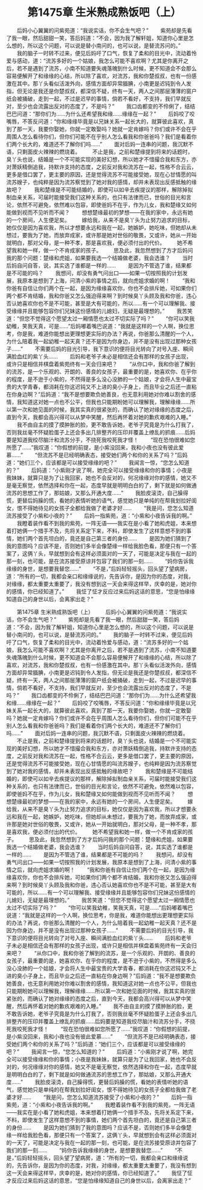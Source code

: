 # 　　第1475章 生米熟成熟饭吧（上）
　　后妈小心翼翼的问紫苑道：“我说实话，你不会生气吧？”
　　紫苑却是先看了我一眼，然后甜甜一笑，答后妈道：“不会，因为我了解轩姐，知道你心里是怎么想的，所以这个问题，可以说是替小南问的，也可以说，是替流苏问的。”
　　我的脑子一时转不过来，便见后妈吁了口气，恢复了柔和的目光中，流动着怜爱与感动，道：“流苏多好的一个姑娘，我怎么可能不喜欢啊？尤其是你离开之后，若不是遇到了流苏，小南不知道要失魂落魄到什么时候，更不知道会不会那么容易便解开了和缘缘的心结，所以除了喜欢，对流苏，我和你楚叔叔，也有一份感激在其中。那丫头看似活泼外向，感情方面却异常腼腆，小南更是迟钝到令人发指，但无论是我还是你楚叔叔，都深信不疑，终有一天，两人之间那层薄薄的窗户纸会被捅破，走到一起，不过是迟早的事情，倘若不看好，不支持，我们早就反对，至少也会流露出反对的态度了，不是吗？”
　　我口齿都变的不伶俐了，结结巴巴问道：“那你们为……为什么还希望我和缘……缘缘在一起？”
　　后妈咬了咬嘴唇，不答反问道：“你和缘缘毕竟是以兄妹关系一起长大的，就算彼此喜欢，真到了那一天，我要你娶她，你就一定敢娶吗？她就一定肯嫁吗？你们或许不会在乎周围人怎么看待你们，但你们可能不在乎别人怎么看我和你爸爸吗？我们是看着你们两个长大的，难道还不了解你们吗……”
　　面对后妈一连串的问题，我沉默不语，只剩面皮火辣辣的燃烧着。
　　不止是我，之前和楚缘提到将来的话题时，臭丫头也说，结婚是一个不可能实现的美好幻想，所以她才不惜撮合我和东方，亦对萧妖精倒追我，持默许支持的态度，之前反对我和流苏在一起，性格不合云云，更多是借口罢了，更主要的原因，还是觉得流苏不可能接受她，现在心甘情愿的叫流苏嫂子，也纯粹是因为流苏察觉到了她对我的感情，却并未表现出反感抵触的缘故吧？
　　我和楚缘是不可能结婚的，即使可以如辛去疾提议的那样，解除掉拟制血亲关系，可届时能接受我们这种关系的，也只有法律而已，世俗的目光和言论，依然不可避免，依然难以包容，即使爸妈不在乎，作为儿女，我和楚缘又如何能做到视而不见听而不闻？
　　想想楚缘最初的梦想——在我的家中，永远有她的一个房间，人生便足矣。
　　嫁给我，从来不是臭丫头为止努力追求的目标，她仅仅是因为喜欢我，所以才想要永远和我在一起，她嫉妒，她吃味，但她却从未想过，要我为了她，而放弃成家，或许那是她对世俗的敬畏，又或许，她从一开始就明白，那对父母，是一种不孝，那是喜欢我，便必须付出的代价。
　　她不希望我和她一样，做一个不肯成家的孩子。
　　思及此，我忽然想到了方才后妈问我的那个问题：楚缘和虎姐，如果要我选一个结婚做老婆，我会选谁？
　　当时后妈自问自答，说，其实选了谁都是一样的……
　　是因为不管选了谁，结果都是不可能的吗？
　　我想问，却没有勇气问出口——如果一切按照我的计划发展，我原本是想到了上海，问清小紫的事情之后，就向虎姐求婚的啊！
　　“我和你爸有自信让你们两个在一起，是因为缘缘喜欢你，你也不会排斥她，可如果你们两个都不肯结婚，我和你爸又怎么强迫得来啊？到时候臭丫头顾及我和你爸，违心否认她喜欢你也不是不可能，甚至是大有可能的，所以……有一个可以理解我、接受缘缘并且能够包容你们兄妹这份感情的儿媳妇，无疑是最理想的。”
　　我苦笑道：“但您不觉得这个愿望太过一厢情愿也太过不切实际了吗？”
　　“你可以笑我幼稚，笑我天真，可是……”后妈嘟着嘴巴说道：“我就是这样的一个人啊，换位思考，你是我，难道你能想出更理想更实际的办法？再说，你爸那么清醒的一个人，为什么陪着我一起幼稚一起天真？还不是因为你身边，并不是没有出现过那种女孩子……”
　　不需要后妈的目光引导，我下意识的便将目光转向了对号入座、瞬间满脸血红的紫丫头……
　　后妈和老爷子未必是相信还会有那样的女孩子出现，或许只是相信并棋盘着紫苑终有一天会归来吧？
　　“从你口中，我和你爸了解到的流苏，是一个乐观的、开朗的、善良的女孩子，最重要的是，她喜欢你、在乎你的程度，是不逊于小紫的，不然得是多么没心没肺的一个姑娘，才会将人生中最宝贵的大学青春，都消耗在你这迟钝又不上进的臭小子身上，而且毕业之后还一直粘在你身边啊？”后妈道：“我不是想要欺负她善良，也无意利用她对你难以割舍的感情，我知道这对她一点也不公平，但我也只能期盼她可以理解我，理解缘缘……所以第一次和她见面的时候，我其实真的很紧张的，而确认了她对缘缘的态度之后，直到今天，我都会高兴得可以从梦中笑醒，然后再怀着对她的歉疚艰难的入睡。”
　　我不由自主的摸了摸肿胀的脸，更不敢告诉她，老爷子究竟是为什么打我了，否则我丝毫不怀疑脸蛋子上还会多出几排整齐的压印并覆盖上缭乱的抓痕……后妈要是知道我绞尽脑汁和流苏分手，不挠死我咬死我才怪！
　　“现在恐怕很难如您所愿了……”我叹道：“你假想的前提，是小紫没回来，我和小夜也没有彼此爱慕……”
　　“但流苏不是已经明确表态，接受她们两个和你的关系了吗？”后妈道：“她们三个，应该都是可以接受缘缘的吧？”
　　我闻言一惊，“您怎么知道的？”
　　后妈道：“小紫刚才说了啊，她完全可以接受缘缘和你的事情；小夜是我妹妹，就算只是为了让我回家，她也不会反对的，何况缘缘对你的感情，她又不是毫无察觉，依然选择和你在一起，态度早就是明明白白的了，剩下就是如何做通流苏的思想工作了，那姑娘，又那么开通大度……”
　　我脸皮滚烫，自己臊得慌，更替后妈臊的慌，看她的表情听她的语气，感觉她只是单纯的在帮我划拉好闺女，恨不得她待见的女孩子全都给我做了老婆才好……
　　“我是问，您怎么知道流苏接受了小紫和小夜的？”
　　后妈一指紫苑，道：“小紫和小夜告诉我的啊。”
　　我瞪着装作看不到我的紫苑，一阵无语——我实在是小看了她和虎姐，本来想着打她俩一个措手不及，先将关系定下来，不料，即使发生了这样意想不到的事情，她们两个首先坦白的，竟还是自己第三者的身份……
　　是因为她们猜到了我的意图吗？应该不是，否则她们多半会像楚缘一样给我脸色看，那便只有一个答案了，这俩丫头，早就想到会有这样必须面对的一天了，可能是决定与我在一起的那一刻，也可能，是在流苏接受原谅并包容了我们的那一刻……
　　“妈你告诉我缘缘的身世，是想要我替您……”
　　“不是，”后妈轻轻摇头，回头望了望病房，道：“所有的一切，我都会亲口和缘缘说的，先告诉你，是因为你的态度，对我，对缘缘，都太重要太重要了，我没有想到这一天会来得这样早，庆幸的是，她对你的感情，你已经知道了。”
　　我怔了怔才反应过来后妈这话的意思，“您是怕缘缘知道自己的身世以后，会离家出走？”

　　第1475章 生米熟成熟饭吧（上）
　　后妈小心翼翼的问紫苑道：“我说实话，你不会生气吧？”
　　紫苑却是先看了我一眼，然后甜甜一笑，答后妈道：“不会，因为我了解轩姐，知道你心里是怎么想的，所以这个问题，可以说是替小南问的，也可以说，是替流苏问的。”
　　我的脑子一时转不过来，便见后妈吁了口气，恢复了柔和的目光中，流动着怜爱与感动，道：“流苏多好的一个姑娘，我怎么可能不喜欢啊？尤其是你离开之后，若不是遇到了流苏，小南不知道要失魂落魄到什么时候，更不知道会不会那么容易便解开了和缘缘的心结，所以除了喜欢，对流苏，我和你楚叔叔，也有一份感激在其中。那丫头看似活泼外向，感情方面却异常腼腆，小南更是迟钝到令人发指，但无论是我还是你楚叔叔，都深信不疑，终有一天，两人之间那层薄薄的窗户纸会被捅破，走到一起，不过是迟早的事情，倘若不看好，不支持，我们早就反对，至少也会流露出反对的态度了，不是吗？”
　　我口齿都变的不伶俐了，结结巴巴问道：“那你们为……为什么还希望我和缘……缘缘在一起？”
　　后妈咬了咬嘴唇，不答反问道：“你和缘缘毕竟是以兄妹关系一起长大的，就算彼此喜欢，真到了那一天，我要你娶她，你就一定敢娶吗？她就一定肯嫁吗？你们或许不会在乎周围人怎么看待你们，但你们可能不在乎别人怎么看我和你爸爸吗？我们是看着你们两个长大的，难道还不了解你们吗……”
　　面对后妈一连串的问题，我沉默不语，只剩面皮火辣辣的燃烧着。
　　不止是我，之前和楚缘提到将来的话题时，臭丫头也说，结婚是一个不可能实现的美好幻想，所以她才不惜撮合我和东方，亦对萧妖精倒追我，持默许支持的态度，之前反对我和流苏在一起，性格不合云云，更多是借口罢了，更主要的原因，还是觉得流苏不可能接受她，现在心甘情愿的叫流苏嫂子，也纯粹是因为流苏察觉到了她对我的感情，却并未表现出反感抵触的缘故吧？
　　我和楚缘是不可能结婚的，即使可以如辛去疾提议的那样，解除掉拟制血亲关系，可届时能接受我们这种关系的，也只有法律而已，世俗的目光和言论，依然不可避免，依然难以包容，即使爸妈不在乎，作为儿女，我和楚缘又如何能做到视而不见听而不闻？
　　想想楚缘最初的梦想——在我的家中，永远有她的一个房间，人生便足矣。
　　嫁给我，从来不是臭丫头为止努力追求的目标，她仅仅是因为喜欢我，所以才想要永远和我在一起，她嫉妒，她吃味，但她却从未想过，要我为了她，而放弃成家，或许那是她对世俗的敬畏，又或许，她从一开始就明白，那对父母，是一种不孝，那是喜欢我，便必须付出的代价。
　　她不希望我和她一样，做一个不肯成家的孩子。
　　思及此，我忽然想到了方才后妈问我的那个问题：楚缘和虎姐，如果要我选一个结婚做老婆，我会选谁？
　　当时后妈自问自答，说，其实选了谁都是一样的……
　　是因为不管选了谁，结果都是不可能的吗？
　　我想问，却没有勇气问出口——如果一切按照我的计划发展，我原本是想到了上海，问清小紫的事情之后，就向虎姐求婚的啊！
　　“我和你爸有自信让你们两个在一起，是因为缘缘喜欢你，你也不会排斥她，可如果你们两个都不肯结婚，我和你爸又怎么强迫得来啊？到时候臭丫头顾及我和你爸，违心否认她喜欢你也不是不可能，甚至是大有可能的，所以……有一个可以理解我、接受缘缘并且能够包容你们兄妹这份感情的儿媳妇，无疑是最理想的。”
　　我苦笑道：“但您不觉得这个愿望太过一厢情愿也太过不切实际了吗？”
　　“你可以笑我幼稚，笑我天真，可是……”后妈嘟着嘴巴说道：“我就是这样的一个人啊，换位思考，你是我，难道你能想出更理想更实际的办法？再说，你爸那么清醒的一个人，为什么陪着我一起幼稚一起天真？还不是因为你身边，并不是没有出现过那种女孩子……”
　　不需要后妈的目光引导，我下意识的便将目光转向了对号入座、瞬间满脸血红的紫丫头……
　　后妈和老爷子未必是相信还会有那样的女孩子出现，或许只是相信并棋盘着紫苑终有一天会归来吧？
　　“从你口中，我和你爸了解到的流苏，是一个乐观的、开朗的、善良的女孩子，最重要的是，她喜欢你、在乎你的程度，是不逊于小紫的，不然得是多么没心没肺的一个姑娘，才会将人生中最宝贵的大学青春，都消耗在你这迟钝又不上进的臭小子身上，而且毕业之后还一直粘在你身边啊？”后妈道：“我不是想要欺负她善良，也无意利用她对你难以割舍的感情，我知道这对她一点也不公平，但我也只能期盼她可以理解我，理解缘缘……所以第一次和她见面的时候，我其实真的很紧张的，而确认了她对缘缘的态度之后，直到今天，我都会高兴得可以从梦中笑醒，然后再怀着对她的歉疚艰难的入睡。”
　　我不由自主的摸了摸肿胀的脸，更不敢告诉她，老爷子究竟是为什么打我了，否则我丝毫不怀疑脸蛋子上还会多出几排整齐的压印并覆盖上缭乱的抓痕……后妈要是知道我绞尽脑汁和流苏分手，不挠死我咬死我才怪！
　　“现在恐怕很难如您所愿了……”我叹道：“你假想的前提，是小紫没回来，我和小夜也没有彼此爱慕……”
　　“但流苏不是已经明确表态，接受她们两个和你的关系了吗？”后妈道：“她们三个，应该都是可以接受缘缘的吧？”
　　我闻言一惊，“您怎么知道的？”
　　后妈道：“小紫刚才说了啊，她完全可以接受缘缘和你的事情；小夜是我妹妹，就算只是为了让我回家，她也不会反对的，何况缘缘对你的感情，她又不是毫无察觉，依然选择和你在一起，态度早就是明明白白的了，剩下就是如何做通流苏的思想工作了，那姑娘，又那么开通大度……”
　　我脸皮滚烫，自己臊得慌，更替后妈臊的慌，看她的表情听她的语气，感觉她只是单纯的在帮我划拉好闺女，恨不得她待见的女孩子全都给我做了老婆才好……
　　“我是问，您怎么知道流苏接受了小紫和小夜的？”
　　后妈一指紫苑，道：“小紫和小夜告诉我的啊。”
　　我瞪着装作看不到我的紫苑，一阵无语——我实在是小看了她和虎姐，本来想着打她俩一个措手不及，先将关系定下来，不料，即使发生了这样意想不到的事情，她们两个首先坦白的，竟还是自己第三者的身份……
　　是因为她们猜到了我的意图吗？应该不是，否则她们多半会像楚缘一样给我脸色看，那便只有一个答案了，这俩丫头，早就想到会有这样必须面对的一天了，可能是决定与我在一起的那一刻，也可能，是在流苏接受原谅并包容了我们的那一刻……
　　“妈你告诉我缘缘的身世，是想要我替您……”
　　“不是，”后妈轻轻摇头，回头望了望病房，道：“所有的一切，我都会亲口和缘缘说的，先告诉你，是因为你的态度，对我，对缘缘，都太重要太重要了，我没有想到这一天会来得这样早，庆幸的是，她对你的感情，你已经知道了。”
　　我怔了怔才反应过来后妈这话的意思，“您是怕缘缘知道自己的身世以后，会离家出走？”
